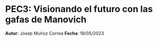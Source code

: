 # PEC3: Visionando el futuro con las gafas de Manovich
**Autor**: Josep Muñoz Correa
**Fecha**: 19/05/2023
